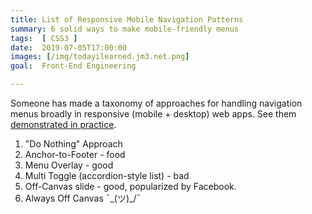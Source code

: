 ```yaml
---
title: List of Responsive Mobile Navigation Patterns
summary: 6 solid ways to make mobile-friendly menus
tags:  [ CSS3 ]
date:  2019-07-05T17:00:00
images: [/img/todayilearned.jm3.net.png]
goal:  Front-End Engineering

---
```


Someone has made a taxonomy of approaches for handling navigation menus
broadly in responsive (mobile + desktop) web apps. See them
[demonstrated in practice][link].

1. "Do Nothing" Approach
2. Anchor-to-Footer - food
3. Menu Overlay - good
4. Multi Toggle (accordion-style list) - bad
5. Off-Canvas slide - good, popularized by Facebook.
6. Always Off Canvas  ¯\_(ツ)_/¯ 

[link]: http://responsivenavigation.net/
